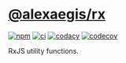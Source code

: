 # [@alexaegis/rx](https://github.com/AlexAegis/common/tree/master/packages/rx)

[![npm](https://img.shields.io/npm/v/@alexaegis/common/latest)](https://www.npmjs.com/package/@alexaegis/rx)
[![ci](https://github.com/AlexAegis/common/actions/workflows/cicd.yml/badge.svg)](https://github.com/AlexAegis/common/actions/workflows/cicd.yml)
[![codacy](https://app.codacy.com/project/badge/Grade/402dd6d7fcbd4cde86fdf8e7d948fcde)](https://www.codacy.com/gh/AlexAegis/common/dashboard?utm_source=github.com&utm_medium=referral&utm_content=AlexAegis/common&utm_campaign=Badge_Grade)
[![codecov](https://codecov.io/gh/AlexAegis/common/branch/master/graph/badge.svg?token=kw8ZeoPbUh)](https://codecov.io/gh/AlexAegis/common)

RxJS utility functions.
